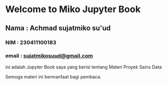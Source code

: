 # Welcome to Miko Jupyter Book

## Nama : Achmad sujatmiko su'ud
### NIM : 230411100183
### email : sujatmikosuud@gmail.com

ini adalah Jupyter Book saya yang berisi tentang Materi Proyek Sains Data 

Semoga materi ini bermanfaat bagi pembaca.

```{tableofcontents}
```
